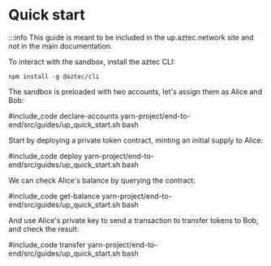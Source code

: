 # Quick start

:::info This guide is meant to be included in the up.aztec.network site and not in the main documentation.

To interact with the sandbox, install the aztec CLI:

`npm install -g @aztec/cli`

The sandbox is preloaded with two accounts, let's assign them as Alice and Bob:

#include_code declare-accounts yarn-project/end-to-end/src/guides/up_quick_start.sh bash

Start by deploying a private token contract, minting an initial supply to Alice:

#include_code deploy yarn-project/end-to-end/src/guides/up_quick_start.sh bash

We can check Alice's balance by querying the contract:

#include_code get-balance yarn-project/end-to-end/src/guides/up_quick_start.sh bash

And use Alice's private key to send a transaction to transfer tokens to Bob, and check the result:

#include_code transfer yarn-project/end-to-end/src/guides/up_quick_start.sh bash